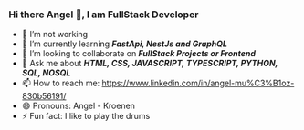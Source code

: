 ### Hi there Angel 👋, I am FullStack Developer


- 🔭 I’m not working
- 🌱 I’m currently learning ***FastApi, NestJs and GraphQL***
- 👯 I’m looking to collaborate on ***FullStack Projects or Frontend***
- 💬 Ask me about ***HTML, CSS, JAVASCRIPT, TYPESCRIPT, PYTHON, SQL, NOSQL***
- 📫 How to reach me: https://www.linkedin.com/in/angel-mu%C3%B1oz-830b56191/ 
- 😄 Pronouns: Angel - Kroenen 
- ⚡ Fun fact: I like to play the drums
